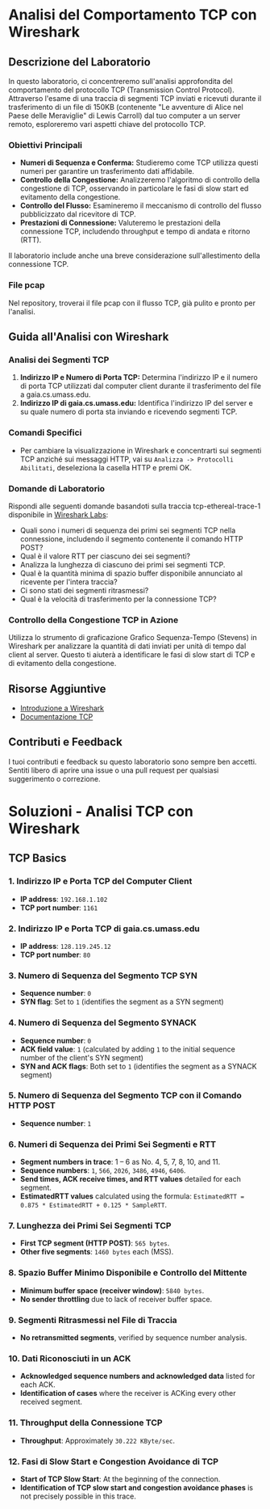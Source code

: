 # Analisi del Comportamento TCP con Wireshark

## Descrizione del Laboratorio
In questo laboratorio, ci concentreremo sull'analisi approfondita del comportamento del protocollo TCP (Transmission Control Protocol). Attraverso l'esame di una traccia di segmenti TCP inviati e ricevuti durante il trasferimento di un file di 150KB (contenente "Le avventure di Alice nel Paese delle Meraviglie" di Lewis Carroll) dal tuo computer a un server remoto, esploreremo vari aspetti chiave del protocollo TCP.

### Obiettivi Principali
- **Numeri di Sequenza e Conferma:** Studieremo come TCP utilizza questi numeri per garantire un trasferimento dati affidabile.
- **Controllo della Congestione:** Analizzeremo l'algoritmo di controllo della congestione di TCP, osservando in particolare le fasi di slow start ed evitamento della congestione.
- **Controllo del Flusso:** Esamineremo il meccanismo di controllo del flusso pubblicizzato dal ricevitore di TCP.
- **Prestazioni di Connessione:** Valuteremo le prestazioni della connessione TCP, includendo throughput e tempo di andata e ritorno (RTT).

Il laboratorio include anche una breve considerazione sull'allestimento della connessione TCP.

### File pcap
Nel repository, troverai il file pcap con il flusso TCP, già pulito e pronto per l'analisi.

## Guida all'Analisi con Wireshark

### Analisi dei Segmenti TCP
1. **Indirizzo IP e Numero di Porta TCP:** Determina l'indirizzo IP e il numero di porta TCP utilizzati dal computer client durante il trasferimento del file a gaia.cs.umass.edu.
2. **Indirizzo IP di gaia.cs.umass.edu:** Identifica l'indirizzo IP del server e su quale numero di porta sta inviando e ricevendo segmenti TCP.

### Comandi Specifici
- Per cambiare la visualizzazione in Wireshark e concentrarti sui segmenti TCP anziché sui messaggi HTTP, vai su `Analizza -> Protocolli Abilitati`, deseleziona la casella HTTP e premi OK.

### Domande di Laboratorio
Rispondi alle seguenti domande basandoti sulla traccia tcp-ethereal-trace-1 disponibile in [Wireshark Labs](http://gaia.cs.umass.edu/wireshark-labs/wireshark-traces.zip):
- Quali sono i numeri di sequenza dei primi sei segmenti TCP nella connessione, includendo il segmento contenente il comando HTTP POST?
- Qual è il valore RTT per ciascuno dei sei segmenti?
- Analizza la lunghezza di ciascuno dei primi sei segmenti TCP.
- Qual è la quantità minima di spazio buffer disponibile annunciato al ricevente per l'intera traccia?
- Ci sono stati dei segmenti ritrasmessi?
- Qual è la velocità di trasferimento per la connessione TCP?

### Controllo della Congestione TCP in Azione
Utilizza lo strumento di graficazione Grafico Sequenza-Tempo (Stevens) in Wireshark per analizzare la quantità di dati inviati per unità di tempo dal client al server. Questo ti aiuterà a identificare le fasi di slow start di TCP e di evitamento della congestione.

## Risorse Aggiuntive
- [Introduzione a Wireshark](https://www.wireshark.org)
- [Documentazione TCP](https://www.ietf.org/rfc/rfc793.txt)

## Contributi e Feedback
I tuoi contributi e feedback su questo laboratorio sono sempre ben accetti. Sentiti libero di aprire una issue o una pull request per qualsiasi suggerimento o correzione.


# Soluzioni - Analisi TCP con Wireshark

## TCP Basics

### 1. Indirizzo IP e Porta TCP del Computer Client
- **IP address**: `192.168.1.102`
- **TCP port number**: `1161`

### 2. Indirizzo IP e Porta TCP di gaia.cs.umass.edu
- **IP address**: `128.119.245.12`
- **TCP port number**: `80`

### 3. Numero di Sequenza del Segmento TCP SYN
- **Sequence number**: `0`
- **SYN flag**: Set to `1` (identifies the segment as a SYN segment)

### 4. Numero di Sequenza del Segmento SYNACK
- **Sequence number**: `0`
- **ACK field value**: `1` (calculated by adding `1` to the initial sequence number of the client's SYN segment)
- **SYN and ACK flags**: Both set to `1` (identifies the segment as a SYNACK segment)

### 5. Numero di Sequenza del Segmento TCP con il Comando HTTP POST
- **Sequence number**: `1`

### 6. Numeri di Sequenza dei Primi Sei Segmenti e RTT
- **Segment numbers in trace**: 1 – 6 as No. 4, 5, 7, 8, 10, and 11.
- **Sequence numbers**: `1`, `566`, `2026`, `3486`, `4946`, `6406`.
- **Send times, ACK receive times, and RTT values** detailed for each segment.
- **EstimatedRTT values** calculated using the formula: `EstimatedRTT = 0.875 * EstimatedRTT + 0.125 * SampleRTT`.

### 7. Lunghezza dei Primi Sei Segmenti TCP
- **First TCP segment (HTTP POST)**: `565 bytes`.
- **Other five segments**: `1460 bytes` each (MSS).

### 8. Spazio Buffer Minimo Disponibile e Controllo del Mittente
- **Minimum buffer space (receiver window)**: `5840 bytes`.
- **No sender throttling** due to lack of receiver buffer space.

### 9. Segmenti Ritrasmessi nel File di Traccia
- **No retransmitted segments**, verified by sequence number analysis.

### 10. Dati Riconosciuti in un ACK
- **Acknowledged sequence numbers and acknowledged data** listed for each ACK.
- **Identification of cases** where the receiver is ACKing every other received segment.

### 11. Throughput della Connessione TCP
- **Throughput**: Approximately `30.222 KByte/sec`.

### 12. Fasi di Slow Start e Congestion Avoidance di TCP
- **Start of TCP Slow Start**: At the beginning of the connection.
- **Identification of TCP slow start and congestion avoidance phases** is not precisely possible in this trace.
